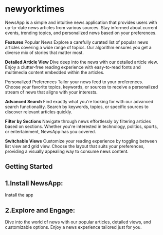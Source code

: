 # newyorktimes

NewsApp is a simple and intuitive news application that provides users with up-to-date news articles from various sources. Stay informed about current events, trending topics, and personalized news based on your preferences.

**Features**
Popular News
Explore a carefully curated list of popular news articles covering a wide range of topics. Our algorithm ensures you get a diverse mix of stories that matter most.

**Detailed Article View**
Dive deep into the news with our detailed article view. Enjoy a clutter-free reading experience with easy-to-read fonts and multimedia content embedded within the articles.

Personalized Preferences
Tailor your news feed to your preferences. Choose your favorite topics, keywords, or sources to receive a personalized stream of news that aligns with your interests.

**Advanced Search**
Find exactly what you're looking for with our advanced search functionality. Search by keywords, topics, or specific sources to discover relevant articles quickly.

**Filter by Sections**
Navigate through news effortlessly by filtering articles based on sections. Whether you're interested in technology, politics, sports, or entertainment, NewsApp has you covered.

**Switchable Views**
Customize your reading experience by toggling between list view and grid view. Choose the layout that suits your preferences, providing a visually appealing way to consume news content.

## Getting Started
## 1.Install NewsApp:
Install the app

## 2.Explore and Engage:
Dive into the world of news with our popular articles, detailed views, and customizable options. Enjoy a news experience tailored just for you.


